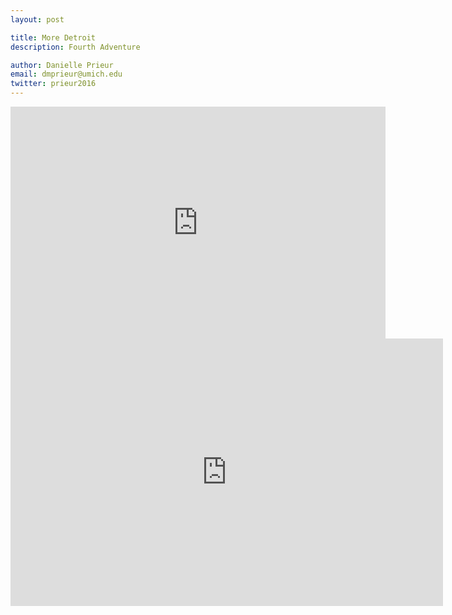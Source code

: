 ```yaml
---
layout: post

title: More Detroit
description: Fourth Adventure

author: Danielle Prieur
email: dmprieur@umich.edu
twitter: prieur2016
---
```

<iframe width="600" height="371" seamless frameborder="0" scrolling="no" src="https://docs.google.com/spreadsheets/d/13kbbCVDbnCyEpLneFIJs1aUWzICatTKwJ5XJDTscyMk/pubchart?oid=1118753210&amp;format=interactive"></iframe>

<iframe width="691.5" height="427.5775" seamless frameborder="0" scrolling="no" src="https://docs.google.com/spreadsheets/d/13kbbCVDbnCyEpLneFIJs1aUWzICatTKwJ5XJDTscyMk/pubchart?oid=632282342&amp;format=interactive"></iframe>

